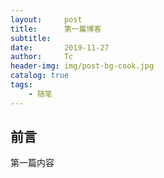```yaml
---
layout:     post
title:      第一篇博客
subtitle:   
date:       2019-11-27
author:     Tc
header-img: img/post-bg-cook.jpg
catalog: true
tags:
    - 随笔
---
```


## 前言

第一篇内容